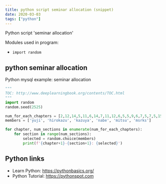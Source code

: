 ```yaml
---
title: python script seminar allocation (snippet)
date: 2020-03-03
tags: ["python"]
---
```

Python script 'seminar allocation'


Modules used in program: 
* `import random`

## python seminar allocation

Python mysql example: seminar allocation

```python
"""
TOC: http://www.deeplearningbook.org/contents/TOC.html
"""
import random
random.seed(2525)

num_for_each_chapters = [2,12,14,5,11,6,14,7,11,12,6,5,5,9,6,7,5,7,5,15]
members = ['yuji', 'hirokazu', 'kazuya', 'nabe', 'mitsu', 'msrks']

for chapter, num_sections in enumerate(num_for_each_chapters):
    for section in range(num_sections):
        selected = random.choice(members)
        print(f'{chapter+1}-{section+1}: {selected}')

```

## Python links

- Learn Python: https://pythonbasics.org/
- Python Tutorial: https://pythonspot.com
